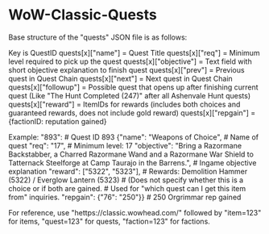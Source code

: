 # WoW-Classic-Quests

Base structure of the "quests" JSON file is as follows:

Key is QuestID
quests[x]["name"] = Quest Title
quests[x]["req"] = Minimum level required to pick up the quest
quests[x]["objective"] = Text field with short objective explanation to finish quest
quests[x]["prev"] = Previous quest in Quest Chain
quests[x]["next"] = Next quest in Quest Chain
quests[x]["followup"] = Possible quest that opens up after finishing current quest (Like "The Hunt Completed (247)" after all Ashenvale Hunt quests)
quests[x]["reward"] = ItemIDs for rewards (includes both choices and guaranteed rewards, does not include gold reward)
quests[x]["repgain"] = {factionID: reputation gained}

Example:
"893": # Quest ID 893
    {"name": "Weapons of Choice", # Name of quest
    "req": "17", # Minimum level: 17
    "objective": "Bring a Razormane Backstabber, a Charred Razormane Wand and a Razormane War Shield to Tatternack Steelforge at Camp Taurajo in the Barrens.", # Ingame objective explanation
    "reward": ["5322", "5323"], # Rewards: Demolition Hammer (5322) / Everglow Lantern (5323)
                                # (Does not specify whether this is a choice or if both are gained.
                                # Used for "which quest can I get this item from" inquiries.
    "repgain": {"76": "250"}} # 250 Orgrimmar rep gained

For reference, use "hettps://classic.wowhead.com/" followed by "item=123" for items, "quest=123" for quests, "faction=123" for factions.
